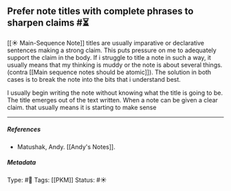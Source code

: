 ## Prefer note titles with complete phrases to sharpen claims #⏳ 

[[☀️ Main-Sequence Note]] titles are usually imparative or declarative sentences making a strong claim. This puts pressure on me to adequately support the claim in the body. If i struggle to title a note in such a way, it usually means that my thinking is muddy or the note is about several things. (contra [[Main sequence notes should be atomic]]). The solution in both cases is to break the note into the bits that i understand best.

I usually begin writing the note without knowing what the title is going to be. The title emerges out of the text written. When a note can be given a clear claim. that usually means it is starting to make sense

___

##### References

- Matushak, Andy. [[Andy's Notes]].

##### Metadata
Type: #🔴
Tags: [[PKM]]
Status: #☀️ 